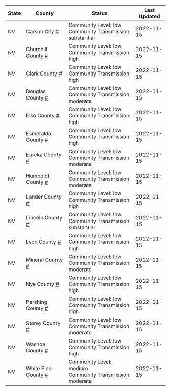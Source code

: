 State | County | Status | Last Updated
--- | --- | --- | --- 
NV | Carson City <a href="#carson_city">#</a> | <a name="carson_city"></a>Community Level: low<br/>Community Transmission: substantial | 2022-11-15
NV | Churchill County <a href="#churchill_county">#</a> | <a name="churchill_county"></a>Community Level: low<br/>Community Transmission: high | 2022-11-15
NV | Clark County <a href="#clark_county">#</a> | <a name="clark_county"></a>Community Level: low<br/>Community Transmission: high | 2022-11-15
NV | Douglas County <a href="#douglas_county">#</a> | <a name="douglas_county"></a>Community Level: low<br/>Community Transmission: moderate | 2022-11-15
NV | Elko County <a href="#elko_county">#</a> | <a name="elko_county"></a>Community Level: low<br/>Community Transmission: high | 2022-11-15
NV | Esmeralda County <a href="#esmeralda_county">#</a> | <a name="esmeralda_county"></a>Community Level: low<br/>Community Transmission: high | 2022-11-15
NV | Eureka County <a href="#eureka_county">#</a> | <a name="eureka_county"></a>Community Level: low<br/>Community Transmission: moderate | 2022-11-15
NV | Humboldt County <a href="#humboldt_county">#</a> | <a name="humboldt_county"></a>Community Level: low<br/>Community Transmission: moderate | 2022-11-15
NV | Lander County <a href="#lander_county">#</a> | <a name="lander_county"></a>Community Level: low<br/>Community Transmission: high | 2022-11-15
NV | Lincoln County <a href="#lincoln_county">#</a> | <a name="lincoln_county"></a>Community Level: low<br/>Community Transmission: substantial | 2022-11-15
NV | Lyon County <a href="#lyon_county">#</a> | <a name="lyon_county"></a>Community Level: low<br/>Community Transmission: high | 2022-11-15
NV | Mineral County <a href="#mineral_county">#</a> | <a name="mineral_county"></a>Community Level: low<br/>Community Transmission: moderate | 2022-11-15
NV | Nye County <a href="#nye_county">#</a> | <a name="nye_county"></a>Community Level: low<br/>Community Transmission: high | 2022-11-15
NV | Pershing County <a href="#pershing_county">#</a> | <a name="pershing_county"></a>Community Level: low<br/>Community Transmission: high | 2022-11-15
NV | Storey County <a href="#storey_county">#</a> | <a name="storey_county"></a>Community Level: low<br/>Community Transmission: moderate | 2022-11-15
NV | Washoe County <a href="#washoe_county">#</a> | <a name="washoe_county"></a>Community Level: low<br/>Community Transmission: high | 2022-11-15
NV | White Pine County <a href="#white_pine_county">#</a> | <a name="white_pine_county"></a>Community Level: medium<br/>Community Transmission: moderate | 2022-11-15
